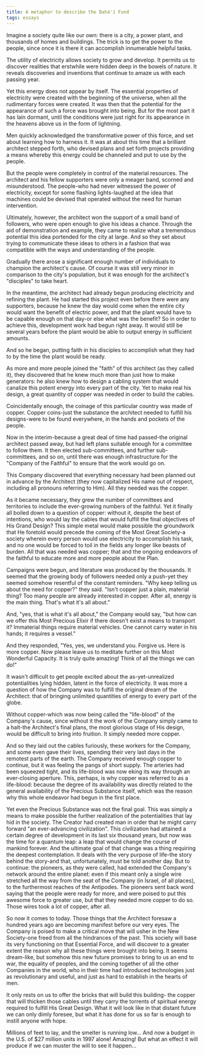 ```yaml
---
title: A metaphor to describe the Bahá'í Fund
tags: essays
---
```


Imagine a society quite like our own: there is a city, a power plant,
and thousands of homes and buildings.  The trick is to get the power to
the people, since once it is there it can accomplish innumerable helpful
tasks.

The utility of electricity allows society to grow and develop.  It
permits us to discover realities that erstwhile were hidden deep in the
bowels of nature.  It reveals discoveries and inventions that continue
to amaze us with each passing year.

Yet this energy does not appear by itself.  The essential properties of
electricity were created with the beginning of the universe, when all
the rudimentary forces were created.  It was then that the potential for
the appearance of such a force was brought into being.  But for the most
part it has lain dormant, until the conditions were just right for its
appearance in the heavens above us in the form of lightning.

Men quickly acknowledged the transformative power of this force, and set
about learning how to harness it.  It was at about this time that a
brilliant architect stepped forth, who devised plans and set forth
projects providing a means whereby this energy could be channeled and
put to use by the people.

But the people were completely in control of the material resources.
The architect and his fellow supporters were only a meager band, scorned
and misunderstood.  The people-who had never witnessed the power of
electricity, except for some flashing lights-laughed at the idea that
machines could be devised that operated without the need for human
intervention.

Ultimately, however, the architect won the support of a small band of
followers, who were open enough to give his ideas a chance.  Through the
aid of demonstration and example, they came to realize what a tremendous
potential this idea portended for the city at large.  And so they set
about trying to communicate these ideas to others in a fashion that was
compatible with the ways and understanding of the people.

Gradually there arose a significant enough number of individuals to
champion the architect's cause.  Of course it was still very minor in
comparison to the city's population, but it was enough for the
architect's "disciples" to take heart.

In the meantime, the architect had already begun producing electricity
and refining the plant.  He had started this project even before there
were any supporters, because he knew the day would come when the entire
city would want the benefit of electric power, and that the plant would
have to be capable enough on that day-or else what was the benefit?  So
in order to achieve this, development work had begun right away.  It
would still be several years before the plant would be able to output
energy in sufficient amounts.

And so he began, putting faith in his disciples to accomplish what they
had to by the time the plant would be ready.

As more and more people joined the "faith" of this architect (as they
called it), they discovered that he knew much more than just how to make
generators: he also knew how to design a cabling system that would
canalize this potent energy into every part of the city.  Yet to make
real his design, a great quantity of copper was needed in order to build
the cables.

Coincidentally enough, the coinage of this particular country was made
of copper.  Copper coins-just the substance the architect needed to
fulfill his designs-were to be found everywhere, in the hands and
pockets of the people.

Now in the interim-because a great deal of time had passed-the original
architect passed away, but had left plans suitable enough for a
committee to follow them. It then elected sub-committees, and further
sub-committees, and so on, until there was enough infrastructure for the
"Company of the Faithful" to ensure that the work would go on.

This Company discovered that everything necessary had been planned out
in advance by the Architect (they now capitalized His name out of
respect, including all pronouns referring to Him).  All they needed was
the copper.

As it became necessary, they grew the number of committees and
territories to include the ever-growing numbers of the faithful.  Yet it
finally all boiled down to a question of copper: without it, despite the
best of intentions, who would lay the cables that would fulfill the
final objectives of His Grand Design?  This simple metal would make
possible the groundwork that He foretold would precede the coming of the
Most Great Society-a society wherein every person would use electricity
to accomplish his task, and no one would be forced to toil in the fields
any longer like beasts of burden.  All that was needed was copper; that
and the ongoing endeavors of the faithful to educate more and more
people about the Plan.

Campaigns were begun, and literature was produced by the thousands.  It
seemed that the growing body of followers needed only a push-yet they
seemed somehow resentful of the constant reminders.  "Why keep telling
us about the need for copper?" they said.  "Isn't copper just a plain,
material thing?  Too many people are already interested in copper.
After all, energy is the main thing.  That's what it's all about."

And, "yes, that is what it's all about," the Company would say, "but how
can we offer this Most Precious Elixir if there doesn't exist a means to
transport it?  Immaterial things require material vehicles.  One cannot
carry water in his hands; it requires a vessel."

And they responded, "Yes, yes, we understand you.  Forgive us.  Here is
more copper.  Now please leave us to meditate further on this Most
Wonderful Capacity.  It is truly quite amazing!  Think of all the things
we can do!"

It wasn't difficult to get people excited about the as-yet-unrealized
potentialities lying hidden, latent in the force of electricity.  It was
more a question of how the Company was to fulfill the original dream of
the Architect: that of bringing unlimited quantities of energy to every
part of the globe.

Without copper-which was now being called the "life-blood" of the
Company's cause, since without it the work of the Company simply came to
a halt-the Architect's final plans, the most glorious stage of His
design, would be difficult to bring into fruition.  It simply needed
more copper.

And so they laid out the cables furiously, these workers for the
Company, and some even gave their lives, spending their very last days
in the remotest parts of the earth.  The Company received enough copper
to continue, but it was feeling the pangs of short supply.  The arteries
had been squeezed tight, and its life-blood was now eking its way
through an ever-closing aperture.  This, perhaps, is why copper was
referred to as a life-blood: because the degree of its availability was
directly related to the general availability of the Precious Substance
itself, which was the reason why this whole endeavor had begun in the
first place.

Yet even the Precious Substance was not the final goal.  This was simply
a means to make possible the further realization of the potentialities
that lay hid in the society.  The Creator had created man in order that
he might carry forward "an ever-advancing civilization".  This
civilization had attained a certain degree of development in its last
six thousand years, but now was the time for a quantum leap: a leap that
would change the course of mankind forever.  And the ultimate goal of
that change was a thing requiring the deepest contemplation.  It deals
with the very purpose of life-the story behind the story-and that,
unfortunately, must be told another day.  But to continue: the pioneers,
as they were called, had extended the Company's network around the
entire planet: even if this meant only a single wire stretched all the
way from the seat of the Company (in Israel, of all places), to the
furthermost reaches of the Antipodes.  The pioneers sent back word
saying that the people were ready for more, and were poised to put this
awesome force to greater use, but that they needed more copper to do so.
Those wires took a lot of copper, after all.

So now it comes to today.  Those things that the Architect foresaw a
hundred years ago are becoming manifest before our very eyes.  The
Company is poised to make a critical move that will usher in the New
Society-one freed from all the hindrances of the past.  This society
will base its very functioning on that Essential Force, and will
discover to a greater extent the reason why all these things were
brought into being.  It seems dream-like, but somehow this new future
promises to bring to us an end to war, the equality of peoples, and the
coming together of all the other Companies in the world, who in their
time had introduced technologies just as revolutionary and useful, and
just as hard to establish in the hearts of men.

It only rests on us to offer the bricks that will build this building-
the copper that will thicken those cables until they carry the torrents
of spiritual energy required to fulfill His Great Design.  What it will
look like in that distant future we can only dimly foresee, but what it
has done for us so far is enough to instill anyone with hope.

Millions of feet to lay, and the smelter is running low... And now a
budget in the U.S. of $27 million units in 1997 alone!  Amazing!  But
what an effect it will produce if we can muster the will to see it
happen...


